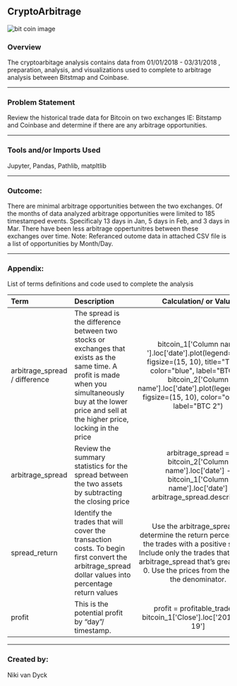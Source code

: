 ## CryptoArbitrage

![bit coin image](https://executium.com/m/alt/images/1140521458_cryptoarbitrage.jpg)

### Overview

The cryptoarbitage analysis contains data from 01/01/2018 - 03/31/2018 , preparation, analysis, and visualizations used to complete to arbitrage analysis between Bitstmap and Coinbase.  

---

### Problem Statement
Review the historical trade data for Bitcoin on two exchanges IE: Bitstamp and Coinbase and determine if there are any arbitrage opportunities.  

---

### Tools and/or Imports Used 
Jupyter, Pandas, Pathlib, matpltlib

---

### Outcome: 
There are minimal arbitrage opportunities between the two exchanges.  Of the months of data analyzed arbitrage opportunities were limited to 185 timestamped events. Specificaly 13 days in Jan, 5 days in Feb, and 3 days in Mar. There have been less arbitrage oppertunitres between these exchanges over time. Note: Referanced outome data in attached CSV file is a list of opportunities by Month/Day.  

---

### Appendix:  
List of terms definitions and code used to complete the analysis

| Term | Description | Calculation/ or Value |
| :--- | :--- | :---: |
|arbitrage_spread / difference |The spread is the difference between two stocks or exchanges that exists as the same time.  A profit is made when you simultaneously buy at the lower price and sell at the higher price, locking in the price |bitcoin_1['Column name '].loc['date'].plot(legend=True, figsize=(15, 10), title="TITLE", color="blue", label="BTC 1") bitcoin_2['Column name'].loc['date'].plot(legend=True, figsize=(15, 10), color="orange", label="BTC 2")
|arbitrage_spread| Review the summary statistics for the spread between the two assets by subtracting the closing price|arbitrage_spread = bitcoin_2['Column name'].loc['date'] - bitcoin_1['Column name'].loc['date'] arbitrage_spread.describe()
|spread_return|Identify the trades that will cover the transaction costs. To begin first convert the arbitrage_spread dollar values into percentage return values|Use the arbitrage_spread to determine the return percentage of the trades with a positive spread. Include only the trades that have an arbitrage_spread that’s greater than 0. Use the prices from the day as the denominator. |spread_return =arbitrage_spread[arbitrage_spread>0] / bitcoin_1['Column name'].loc['date'] |Profitable_trades|percentage return values. 1% minimum return threshold, thus anything over 1% = profitable|profitable_trades = spread_return[spread_return > .01]  profitable_trades.head(10)  profitable_trades.describe()
|profit|This is the potential profit by “day”/ timestamp.|profit = profitable_trades * bitcoin_1['Close'].loc['2015-10-19']

---
### Created by:
Niki van Dyck 
